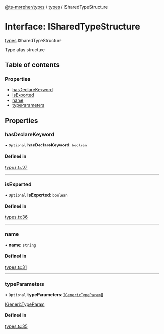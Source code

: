 [@ts-morpher/types](../README.md) / [types](../modules/types.md) / ISharedTypeStructure

# Interface: ISharedTypeStructure

[types](../modules/types.md).ISharedTypeStructure

Type alias structure

## Table of contents

### Properties

- [hasDeclareKeyword](types.ISharedTypeStructure.md#hasdeclarekeyword)
- [isExported](types.ISharedTypeStructure.md#isexported)
- [name](types.ISharedTypeStructure.md#name)
- [typeParameters](types.ISharedTypeStructure.md#typeparameters)

## Properties

### hasDeclareKeyword

• `Optional` **hasDeclareKeyword**: `boolean`

#### Defined in

[types.ts:37](https://github.com/linbudu599/morpher/blob/9f915c5/packages/types/src/types.ts#L37)

___

### isExported

• `Optional` **isExported**: `boolean`

#### Defined in

[types.ts:36](https://github.com/linbudu599/morpher/blob/9f915c5/packages/types/src/types.ts#L36)

___

### name

• **name**: `string`

#### Defined in

[types.ts:31](https://github.com/linbudu599/morpher/blob/9f915c5/packages/types/src/types.ts#L31)

___

### typeParameters

• `Optional` **typeParameters**: [`IGenericTypeParam`](types.IGenericTypeParam.md)[]

[IGenericTypeParam](types.IGenericTypeParam.md)

#### Defined in

[types.ts:35](https://github.com/linbudu599/morpher/blob/9f915c5/packages/types/src/types.ts#L35)
